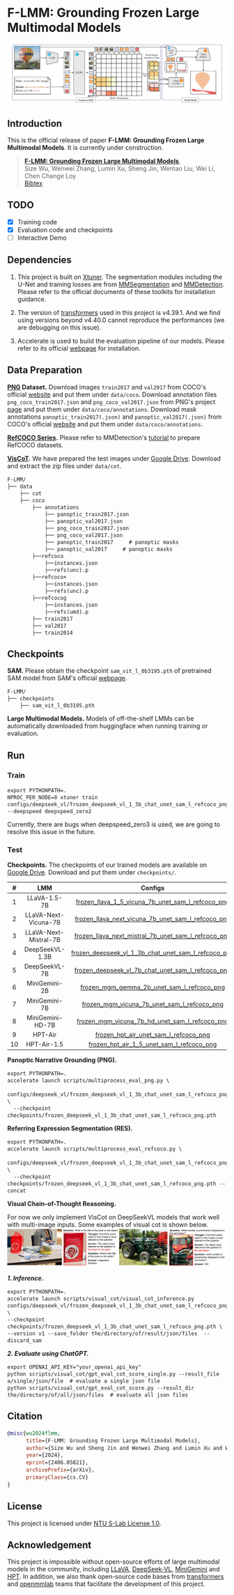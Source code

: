 # F-LMM: Grounding Frozen Large Multimodal Models
![](images/flmm_pipeline.jpg)
## Introduction

This is the official release of paper **F-LMM: Grounding Frozen Large Multimodal Models**. 
It is currently under construction.

> [**F-LMM: Grounding Frozen Large Multimodal Models**](https://arxiv.org/abs/2406.05821),            
> Size Wu, Wenwei Zhang, Lumin Xu, Sheng Jin, Wentao Liu, Wei Li, Chen Change Loy            
> [Bibtex](https://github.com/wusize/F-LMM#citation)

## TODO
- [x] Training code
- [x] Evaluation code and checkpoints
- [ ] Interactive Demo

## Dependencies

1. This project is built on [Xtuner](https://github.com/InternLM/xtuner). The segmentation modules 
including the U-Net and training losses are 
from [MMSegmentation](https://github.com/open-mmlab/mmsegmentation) and 
[MMDetection](https://github.com/open-mmlab/mmdetection). Please refer to the official documents of these toolkits for installation guidance.

2. The version of [transformers](https://github.com/huggingface/transformers) used in this project is v4.39.1. And we
find using versions beyond v4.40.0 cannot reproduce the performances (we are debugging on this issue). 

3. Accelerate is used to build the evaluation pipeline of our models. Please refer to its official
[webpage](https://github.com/huggingface/accelerate) for installation.

## Data Preparation
**[PNG](https://github.com/BCV-Uniandes/PNG) Dataset.** Download images `train2017` and `val2017`
from COCO's official [website](https://cocodataset.org/#home) and put them under `data/coco`. Download annotation
files `png_coco_train2017.json` and `png_coco_val2017.json` from PNG's project [page](https://bcv-uniandes.github.io/panoptic-narrative-grounding/#downloads) 
and put them under `data/coco/annotations`. Download mask annotations `panoptic_train2017(.json)` and `panoptic_val2017(.json)` from
COCO's official [website](http://images.cocodataset.org/annotations/panoptic_annotations_trainval2017.zip) and put
them under `data/coco/annotations`.

**[RefCOCO Series](https://github.com/lichengunc/refer).** Please refer to MMDetection's
[tutorial](https://mmdetection.readthedocs.io/en/latest/user_guides/dataset_prepare.html#refcoco-dataset-preparation)
to prepare RefCOCO datasets.


**[VisCoT](https://github.com/deepcs233/Visual-CoT).** We have prepared the test images under 
[Google Drive](https://drive.google.com/drive/folders/1j25nY7i47OudmyzZFyps8NmzVHx6sf5O?usp=drive_link). Download and
extract the zip files under `data/cot`.

```text
F-LMM/
├── data
    ├── cot
    ├── coco
        ├── annotations
            ├── panoptic_train2017.json
            ├── panoptic_val2017.json
            ├── png_coco_train2017.json
            ├── png_coco_val2017.json
            ├── panoptic_train2017     # panoptic masks
            ├── panoptic_val2017     # panoptic masks
        ├──refcoco
            ├──instances.json
            ├──refs(unc).p
        ├──refcoco+
            ├──instances.json
            ├──refs(unc).p
        ├──refcocog
            ├──instances.json
            ├──refs(umd).p
        ├── train2017
        ├── val2017
        ├── train2014
```


## Checkpoints
**SAM.** Please obtain the checkpoint `sam_vit_l_0b3195.pth` of pretrained SAM model from SAM's official
[webpage](https://github.com/facebookresearch/segment-anything#model-checkpoints).

```text
F-LMM/
├── checkpoints
    ├── sam_vit_l_0b3195.pth
```
**Large Multimodal Models.** Models of off-the-shelf LMMs can be automatically downloaded from huggingface when running
training or evaluation.



## Run

### Train

```shell
export PYTHONPATH=.
NPROC_PER_NODE=8 xtuner train configs/deepseek_vl/frozen_deepseek_vl_1_3b_chat_unet_sam_l_refcoco_png.py --deepspeed deepspeed_zero2
```

Currently, there are bugs when deepspeed_zero3 is used, we are going to resolve this issue in the future.

### Test
**Checkpoints.**
The checkpoints of our trained models are available on 
[Google Drive](https://drive.google.com/drive/folders/1bvrDqm9m4MvcocuwvvkGf_qYRBfvr0K7?usp=sharing). Download and put
them under `checkpoints/`.

| #  |          LMM         |                                                            Configs                                                             |                                         Checkpoints                                         |
|:--:|:---------------------:|:------------------------------------------------------------------------------------------------------------------------------:|:-------------------------------------------------------------------------------------------:|
| 1  |     LLaVA-1.5-7B          |    [frozen_llava_1_5_vicuna_7b_unet_sam_l_refcoco_png](configs/llava/frozen_llava_1_5_vicuna_7b_unet_sam_l_refcoco_png.py)     | [model](https://drive.google.com/file/d/1opjFe15B5L5JJ78gE_FsXvDnwSlwSHhh/view?usp=sharing) |
| 2  | LLaVA-Next-Vicuna-7B      |                       [frozen_llava_next_vicuna_7b_unet_sam_l_refcoco_png](configs/llava_next/frozen_llava_next_vicuna_7b_unet_sam_l_refcoco_png.py)                       | [model](https://drive.google.com/file/d/1N-olLqhZdPEySt8Asu2cvLJBaL1VHTqa/view?usp=drive_link) |
| 3  | LLaVA-Next-Mistral-7B      |                      [frozen_llava_next_mistral_7b_unet_sam_l_refcoco_png](configs/llava_next/frozen_llava_next_mistral_7b_unet_sam_l_refcoco_png.py)                       | [model](https://drive.google.com/file/d/13rHaEZ62Q-VX5iKhOQnlm4yH1TMOBalH/view?usp=drive_link) |
| 4  |    DeepSeekVL-1.3B         |                      [frozen_deepseek_vl_1_3b_chat_unet_sam_l_refcoco_png](configs/deepseek_vl/frozen_deepseek_vl_1_3b_chat_unet_sam_l_refcoco_png.py)                      | [model](https://drive.google.com/file/d/1UXcjJrrpTm1bNphvPNjvol9gUfvzNbjA/view?usp=drive_link) |
| 5  |     DeepSeekVL-7B         |                       [frozen_deepseek_vl_7b_chat_unet_sam_l_refcoco_png](configs/deepseek_vl/frozen_deepseek_vl_7b_chat_unet_sam_l_refcoco_png.py)                       | [model](https://drive.google.com/file/d/1LOwIAYVyR51e34ksV9jz-GGiFfmkZLj_/view?usp=drive_link) |
| 6  |     MiniGemini-2B       |                              [frozen_mgm_gemma_2b_unet_sam_l_refcoco_png](configs/mgm/frozen_mgm_gemma_2b_unet_sam_l_refcoco_png.py)                               | [model](https://drive.google.com/file/d/13wHk-dHa4in1rfIRzKCf-xEHwhaCz_6Y/view?usp=drive_link) |
| 7  |     MiniGemini-7B       |                              [frozen_mgm_vicuna_7b_unet_sam_l_refcoco_png](configs/mgm/frozen_mgm_vicuna_7b_unet_sam_l_refcoco_png.py)                              | [model](https://drive.google.com/file/d/1Gg57bLJfx2zvYQyyE7Fjfw3hCq9ucVyN/view?usp=drive_link) |
| 8  |   MiniGemini-HD-7B      |                            [frozen_mgm_vicuna_7b_hd_unet_sam_l_refcoco_png](configs/mgm/frozen_mgm_vicuna_7b_hd_unet_sam_l_refcoco_png.py)                             | [model](https://drive.google.com/file/d/1CDRI1l0FdTra7EZH_NNEha_QfA2cdbYb/view?usp=drive_link) |
| 9  |        HPT-Air           |                                 [frozen_hpt_air_unet_sam_l_refcoco_png](configs/hpt/frozen_hpt_air_unet_sam_l_refcoco_png.py)                                 | [model](https://drive.google.com/file/d/1_gU4olEjsYvBvcq6yWGklSxNAv-Yz44T/view?usp=drive_link) |
| 10 |      HPT-Air-1.5          |                               [frozen_hpt_air_1_5_unet_sam_l_refcoco_png](configs/hpt/frozen_hpt_air_1_5_unet_sam_l_refcoco_png.py)                               | [model](https://drive.google.com/file/d/1Q-asMx7C3onXnmxqEZzecMHHCccqkzaP/view?usp=drive_link) |


**Panoptic Narrative Grounding (PNG).**
```shell
export PYTHONPATH=.
accelerate launch scripts/multiprocess_eval_png.py \
 configs/deepseek_vl/frozen_deepseek_vl_1_3b_chat_unet_sam_l_refcoco_png.py \
  --checkpoint checkpoints/frozen_deepseek_vl_1_3b_chat_unet_sam_l_refcoco_png.pth
```
**Referring Expression Segmentation (RES).**
```shell
export PYTHONPATH=.
accelerate launch scripts/multiprocess_eval_refcoco.py \
 configs/deepseek_vl/frozen_deepseek_vl_1_3b_chat_unet_sam_l_refcoco_png.py \
  --checkpoint checkpoints/frozen_deepseek_vl_1_3b_chat_unet_sam_l_refcoco_png.pth --concat
```
**Visual Chain-of-Thought Reasoning.**

For now we only implement VisCot on DeepSeekVL models that work well with 
multi-image inputs. Some examples of visual cot is shown below.
![](images/flmm_visual_cot.jpg)

***1. Inference.*** 
```shell
export PYTHONPATH=.
accelerate launch scripts/visual_cot/visual_cot_inference.py configs/deepseek_vl/frozen_deepseek_vl_1_3b_chat_unet_sam_l_refcoco_png.py \
--checkpoint checkpoints/frozen_deepseek_vl_1_3b_chat_unet_sam_l_refcoco_png.pth \ 
--version v1 --save_folder the/directory/of/result/json/files  --discard_sam
```

***2. Evaluate using ChatGPT.***
```shell
export OPENAI_API_KEY="your_openai_api_key"
python scripts/visual_cot/gpt_eval_cot_score_single.py --result_file a/single/json/file  # evaluate a single json file
python scripts/visual_cot/gpt_eval_cot_score.py --result_dir the/directory/of/all/json/files  # evaluate all json files
```


## Citation

```bibtex
@misc{wu2024flmm,
      title={F-LMM: Grounding Frozen Large Multimodal Models}, 
      author={Size Wu and Sheng Jin and Wenwei Zhang and Lumin Xu and Wentao Liu and Wei Li and Chen Change Loy},
      year={2024},
      eprint={2406.05821},
      archivePrefix={arXiv},
      primaryClass={cs.CV}
}
```

## License
This project is licensed under [NTU S-Lab License 1.0](LICENSE).

## Acknowledgement

This project is impossible without open-source efforts of large multimodal models in the community, including 
[LLaVA](https://huggingface.co/llava-hf), [DeepSeek-VL](https://github.com/deepseek-ai/DeepSeek-VL), 
[MiniGemini](https://github.com/dvlab-research/MGM) and [HPT](https://github.com/HyperGAI/HPT). In addition, we also 
thank open-source code bases from [transformers](https://github.com/huggingface/transformers) and 
[openmmlab](https://github.com/open-mmlab) teams that facilitate the development of this project.

